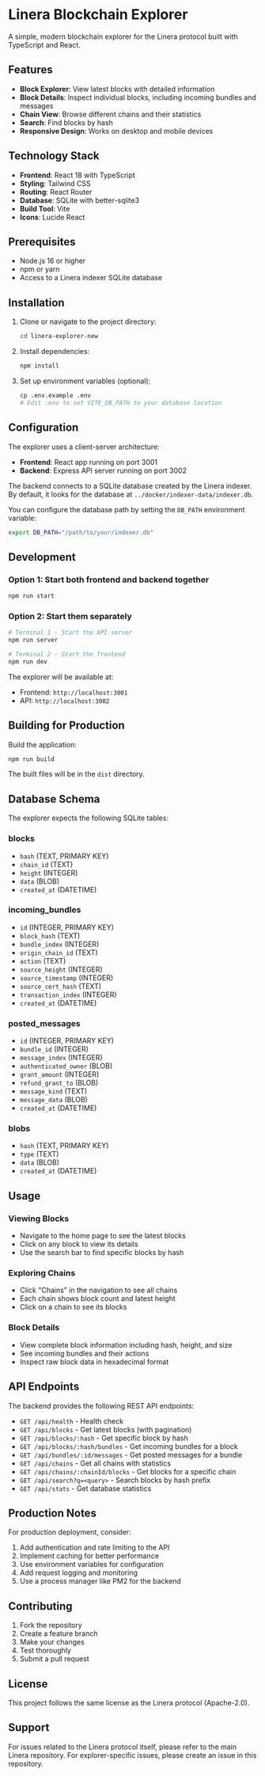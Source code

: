 # Linera Blockchain Explorer

A simple, modern blockchain explorer for the Linera protocol built with TypeScript and React.

## Features

- **Block Explorer**: View latest blocks with detailed information
- **Block Details**: Inspect individual blocks, including incoming bundles and messages
- **Chain View**: Browse different chains and their statistics
- **Search**: Find blocks by hash
- **Responsive Design**: Works on desktop and mobile devices

## Technology Stack

- **Frontend**: React 18 with TypeScript
- **Styling**: Tailwind CSS
- **Routing**: React Router
- **Database**: SQLite with better-sqlite3
- **Build Tool**: Vite
- **Icons**: Lucide React

## Prerequisites

- Node.js 16 or higher
- npm or yarn
- Access to a Linera indexer SQLite database

## Installation

1. Clone or navigate to the project directory:
   ```bash
   cd linera-explorer-new
   ```

2. Install dependencies:
   ```bash
   npm install
   ```

3. Set up environment variables (optional):
   ```bash
   cp .env.example .env
   # Edit .env to set VITE_DB_PATH to your database location
   ```

## Configuration

The explorer uses a client-server architecture:
- **Frontend**: React app running on port 3001
- **Backend**: Express API server running on port 3002

The backend connects to a SQLite database created by the Linera indexer. By default, it looks for the database at `../docker/indexer-data/indexer.db`.

You can configure the database path by setting the `DB_PATH` environment variable:

```bash
export DB_PATH="/path/to/your/indexer.db"
```

## Development

### Option 1: Start both frontend and backend together
```bash
npm run start
```

### Option 2: Start them separately
```bash
# Terminal 1 - Start the API server
npm run server

# Terminal 2 - Start the frontend
npm run dev
```

The explorer will be available at:
- Frontend: `http://localhost:3001`
- API: `http://localhost:3002`

## Building for Production

Build the application:

```bash
npm run build
```

The built files will be in the `dist` directory.

## Database Schema

The explorer expects the following SQLite tables:

### blocks
- `hash` (TEXT, PRIMARY KEY)
- `chain_id` (TEXT)
- `height` (INTEGER)
- `data` (BLOB)
- `created_at` (DATETIME)

### incoming_bundles
- `id` (INTEGER, PRIMARY KEY)
- `block_hash` (TEXT)
- `bundle_index` (INTEGER)
- `origin_chain_id` (TEXT)
- `action` (TEXT)
- `source_height` (INTEGER)
- `source_timestamp` (INTEGER)
- `source_cert_hash` (TEXT)
- `transaction_index` (INTEGER)
- `created_at` (DATETIME)

### posted_messages
- `id` (INTEGER, PRIMARY KEY)
- `bundle_id` (INTEGER)
- `message_index` (INTEGER)
- `authenticated_owner` (BLOB)
- `grant_amount` (INTEGER)
- `refund_grant_to` (BLOB)
- `message_kind` (TEXT)
- `message_data` (BLOB)
- `created_at` (DATETIME)

### blobs
- `hash` (TEXT, PRIMARY KEY)
- `type` (TEXT)
- `data` (BLOB)
- `created_at` (DATETIME)

## Usage

### Viewing Blocks
- Navigate to the home page to see the latest blocks
- Click on any block to view its details
- Use the search bar to find specific blocks by hash

### Exploring Chains
- Click "Chains" in the navigation to see all chains
- Each chain shows block count and latest height
- Click on a chain to see its blocks

### Block Details
- View complete block information including hash, height, and size
- See incoming bundles and their actions
- Inspect raw block data in hexadecimal format

## API Endpoints

The backend provides the following REST API endpoints:

- `GET /api/health` - Health check
- `GET /api/blocks` - Get latest blocks (with pagination)
- `GET /api/blocks/:hash` - Get specific block by hash
- `GET /api/blocks/:hash/bundles` - Get incoming bundles for a block
- `GET /api/bundles/:id/messages` - Get posted messages for a bundle
- `GET /api/chains` - Get all chains with statistics
- `GET /api/chains/:chainId/blocks` - Get blocks for a specific chain
- `GET /api/search?q=<query>` - Search blocks by hash prefix
- `GET /api/stats` - Get database statistics

## Production Notes

For production deployment, consider:

1. Add authentication and rate limiting to the API
2. Implement caching for better performance
3. Use environment variables for configuration
4. Add request logging and monitoring
5. Use a process manager like PM2 for the backend

## Contributing

1. Fork the repository
2. Create a feature branch
3. Make your changes
4. Test thoroughly
5. Submit a pull request

## License

This project follows the same license as the Linera protocol (Apache-2.0).

## Support

For issues related to the Linera protocol itself, please refer to the main Linera repository.
For explorer-specific issues, please create an issue in this repository.